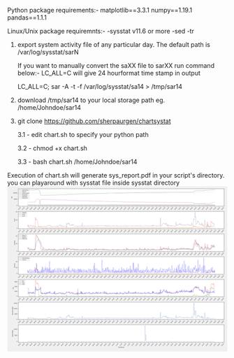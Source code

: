 Python package requirements:-
    matplotlib==3.3.1
    numpy==1.19.1
    pandas==1.1.1

Linux/Unix package requiremnts:-
    -sysstat v11.6 or more
    -sed
    -tr

1) export system activity file of any particular day. The default path is /var/log/sysstat/sarN
    
    If you want to manually convert the saXX file to sarXX run command below:-
     LC_ALL=C will give 24 hourformat time stamp in output
 
     LC_ALL=C; sar -A -t -f /var/log/sysstat/sa14 > /tmp/sar14

2) download  /tmp/sar14 to your local storage path eg. /home/Johndoe/sar14

3) git clone https://github.com/sherpaurgen/chartsystat 

    3.1 - edit chart.sh to specify your python path 

    3.2 - chmod +x chart.sh
    
    3.3 - bash chart.sh /home/Johndoe/sar14
    
Execution of chart.sh will generate sys_report.pdf in your script's directory.
you can playaround with sysstat file inside sysstat directory
![image](https://github.com/sherpaurgen/chartsystat/blob/master/sys_report.png)
